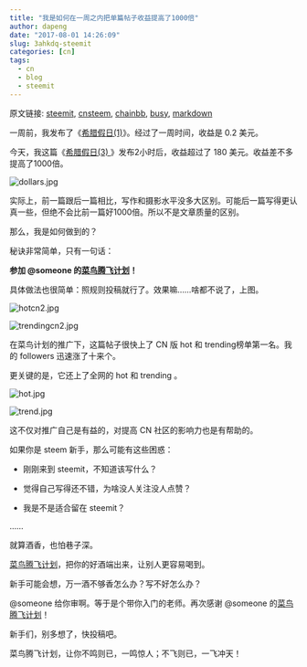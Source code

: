```yaml
---
title: "我是如何在一周之内把单篇帖子收益提高了1000倍"
author: dapeng
date: "2017-08-01 14:26:09"
slug: 3ahkdq-steemit
categories: [cn]
tags: 
  - cn
  - blog
  - steemit
---
```


原文链接: [steemit](https://steemit.com/cn/@dapeng/3ahkdq-steemit), [cnsteem](https://cnsteem.com/cn/@dapeng/3ahkdq-steemit), [chainbb](https://chainbb.com/cn/@dapeng/3ahkdq-steemit), [busy](https://busy.org/cn/@dapeng/3ahkdq-steemit), [markdown](https://raw.githubusercontent.com/pzhaonet/steem_mirror/master/content/post/3ahkdq-steemit.md)

一周前，我发布了《[希腊假日(1)](https://steemit.com/cn/@dapeng/greek-holiday-part-i-1)》。经过了一周时间，收益是 0.2 美元。


今天，我这篇《[希腊假日(3) ](https://steemit.com/cn/@someone/greek-holiday-part-3-3-by-dapeng)》发布2小时后，收益超过了 180 美元。收益差不多提高了1000倍。


![dollars.jpg](https://steemitimages.com/DQmb7G4yRYUUW9uVzKZ29FP8ja6phsVZXqCzhf8A7B8NphC/dollars.jpg)


实际上，前一篇跟后一篇相比，写作和摄影水平没多大区别。可能后一篇写得更认真一些，但绝不会比前一篇好1000倍。所以不是文章质量的区别。


那么，我是如何做到的？


秘诀非常简单，只有一句话：


**参加 @someone 的[菜鸟腾飞计划](https://steemit.com/cn/@someone/2cctjz-and)！** 


具体做法也很简单：照规则投稿就行了。效果嘛……啥都不说了，上图。



![hotcn2.jpg](https://steemitimages.com/DQmT1n2T5XXxFN3FPpvNiqL131mUA5L6yNF377er6DTfdKd/hotcn2.jpg)


![trendingcn2.jpg](https://steemitimages.com/DQmTdKywy3dofiJzK8ghkLtF1qFxuHaV4pn3oq5sgrBaghu/trendingcn2.jpg)


在菜鸟计划的推广下，这篇帖子很快上了 CN 版 hot 和 trending榜单第一名。我的 followers 迅速涨了十来个。


更关键的是，它还上了全网的 hot 和 trending 。


![hot.jpg](https://steemitimages.com/DQmeUK3ikvgUczskgi5uvjtTsbAM7VM2YmivP95fSbaiUcV/hot.jpg)



![trend.jpg](https://steemitimages.com/DQmbphieYSycK1znimkNLsTvM4brhrmkCA6MVmWTyPg6ecu/trend.jpg)



这不仅对推广自己是有益的，对提高 CN 社区的影响力也是有帮助的。


如果你是 steem 新手，那么可能有这些困惑：


- 刚刚来到 steemit，不知道该写什么？

- 觉得自己写得还不错，为啥没人关注没人点赞？

- 我是不是适合留在 steemit？


……


就算酒香，也怕巷子深。


[菜鸟腾飞计划](https://steemit.com/cn/@someone/2cctjz-and)，把你的好酒端出来，让别人更容易喝到。


新手可能会想，万一酒不够香怎么办？写不好怎么办？


@someone 给你审啊。等于是个带你入门的老师。再次感谢 @someone 的[菜鸟腾飞计划](https://steemit.com/cn/@someone/2cctjz-and)！



新手们，别多想了，快投稿吧。


菜鸟腾飞计划，让你不鸣则已，一鸣惊人；不飞则已，一飞冲天！
